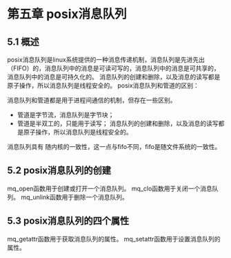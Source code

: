 # 第五章 posix消息队列 

## 5.1 概述
posix消息队列是linux系统提供的一种消息传递机制，消息队列是先进先出（FIFO）的，消息队列中的消息是可读可写的，消息队列中的消息是可共享的，消息队列中的消息是可持久化的。
消息队列的创建和删除，以及消息的读写都是原子操作，所以消息队列是线程安全的。
posix消息队列和管道的区别：
 
消息队列和管道都是用于进程间通信的机制，但存在一些区别。
- 管道是字节流，消息队列是字节块；
- 管道是半双工的，只能用于读写；
消息队列的创建和删除，以及消息的读写都是原子操作，所以消息队列是线程安全的。

消息队列具有 随内核的一致性，这一点与fifo不同，fifo是随文件系统的一致性。
## 5.2 posix消息队列的创建
mq_open函数用于创建或打开一个消息队列。
mq_clo函数用于关闭一个消息队列。
mq_unlink函数用于删除一个消息队列。

## 5.3 posix消息队列的四个属性
mq_getattr函数用于获取消息队列的属性。
mq_setattr函数用于设置消息队列的属性。

